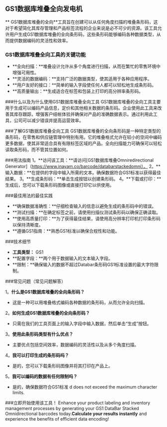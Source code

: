 ## GS1数据库堆叠全向发电机

** GS1数据库堆叠的全向**工具旨在创建可以从任何角度扫描的堆叠条形码，这对于希望简化其库存管理和产品标签流程的企业来说是必不可少的资源。该工具允许用户生成GS1数据库堆叠的全向条形码，这些条形码能够编码各种数据类型，从而提供数据编码的灵活性和效率。

### GS1数据库堆叠全向工具的关键功能
-  **全向扫描：**堆叠设计允许从多个角度进行扫描，从而在繁忙的零售环境中增强可用性。
-  **灵活的数据编码：**支持广泛的数据类型，使其适用于各种应用程序。
-  **用户友好的接口：**简单的输入字段使任何人都可以轻松地生成条形码。
-  **高质量输出：**生成适合在标签和包装上打印的高分辨率条形码。

###什么以及为什么使用GS1数据库堆叠全向工具
GS1数据库堆叠的全向工具主要用于生成可以编码产品信息，定价和其他相关数据的条形码。企业使用此工具来改善其库存跟踪，增强客户结帐体验并确保对产品的准确数据表示。通过利用此工具，公司可以减少错误并提高运营效率。

###了解GS1数据库堆叠全向工具
GS1数据库堆叠的全向条形码是一种特定类型的条形码，在零售和供应链管理中特别有用。它的堆叠格式允许在较小的空间中编码更多数据，使其非常适合具有有限标签区域的产品。全向扫描能力可确保可以轻松读取条形码，而不管其位置如何。

###用法指南
1。**访问该工具：**请访问[GS1数据库堆叠Omniredirectional Generator]（https://www.inayam.co/barcode/databarstackedomni）。
2。**输入数据：**在提供的字段中输入所需的文本。确保数据符合GS1标准以获得最佳结果。
3。**生成条形码：**单击生成按钮以创建条形码。
4。**下载或打印：**生成后，您可以下载条形码图像或直接打印它以供使用。

###最佳用法的最佳实践
-  **确保数据准确性：**仔细检查输入的信息以避免生成的条形码中的错误。
-  **测试扫描：**在确定标签之前，请使用扫描仪测试条形码以确保正确读取。
-  **使用高质量打印：**为了获得最佳结果，请使用高分辨率打印机打印条形码以保持清晰度。
-  **遵循GS1指南：**熟悉GS1标准以确保合规性和功能。

###技术细节
-  **工具类型：** GS1
-  **配置字段：**两个用于数据输入的文本输入字段。
-  **限制：**确保输入的数据不超过Databar条形码GS1标准设置的最大字符限制。

###常见问题（常见问题解答）

1。**什么是GS1数据库堆叠的全向条形码？**
- 这是一种可以用堆叠格式编码各种数据的条形码，从而允许全向扫描。

2。**如何生成GS1数据库堆叠的全向条形码？**
- 只需在我们的工具页面上的输入字段中输入数据，然后单击“生成”按钮。

3。**使用此条形码类型有什么优点？**
- 主要优点包括空间效率，数据编码的灵活性以及从多个角度扫描。

4。**我可以打印生成的条形码吗？**
- 是的，您可以下载条形码图像并将其打印在产品上。

5。**我可以编码的数据有任何限制吗？**
- 是的，确保数据符合GS1标准 d does not exceed the maximum character limits.

###立即开始使用该工具！
Enhance your product labeling and inventory management processes by generating your GS1 DataBar Stacked Omnidirectional barcodes today.**Calculate your results instantly** and experience the benefits of efficient data encoding!